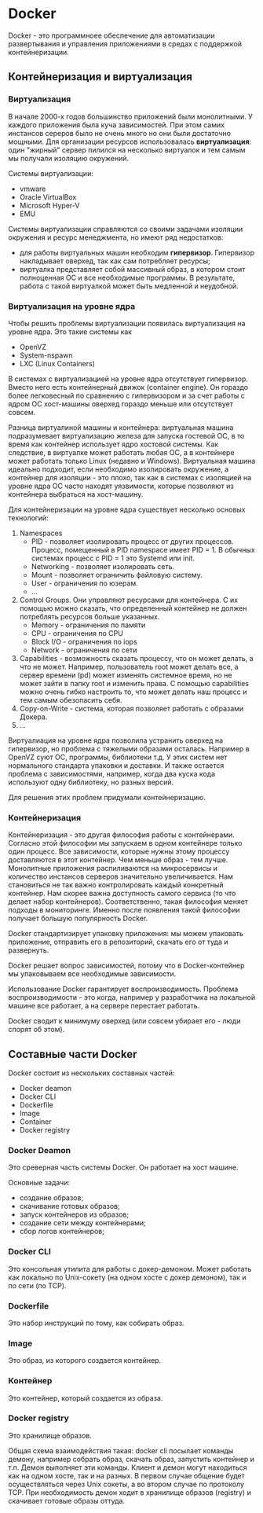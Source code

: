 # Docker

Docker - это программноее обеспечение для автоматизации развертывания и управления приложениями в средах с поддержкой контейнеризации.

## Контейнеризация и виртуализация

### Виртуализация

В начале 2000-х годов большинство приложений были монолитными. У каждого приложения была куча зависимостей. При этом самих инстансов сереров было не очень много но они были достаточно мощными. Для организации ресурсов использовалась __виртуализация__: один "жирный" сервер пилился на несколько виртуалок и тем самым мы получали изоляцию окружений.

Системы виртуализации:

* vmware
* Oracle VirtualBox
* Microsoft Hyper-V
* EMU

Системы виртуализации справляются со своими задачами изоляции окружения и ресурс менеджмента, но имеют ряд недостатков:

* для работы виртуальных машин необходим __гипервизор__. Гипервизор накладывает оверхед, так как сам потребляет ресурсы;
* виртуалка представляет собой массивный образ, в котором стоит полноценная ОС и все необходимые программы. В результате, работа с такой виртуалкой может быть медленной и неудобной.

### Виртуализация на уровне ядра

Чтобы решить проблемы виртуализации появилась виртуализация на уровне ядра. Это такие системы как

* OpenVZ
* System-nspawn
* LXC (Linux Containers)

В системах с виртуализацией на уровне ядра отсутствует гипервизор. Вместо него есть контейнерный движок (container engine). Он гораздо более легковесный по сравнению с гипервизором и за счет работы с ядром ОС хост-машины оверхед гораздо меньше или отсутствует совсем.

Разница виртуалиной машины и контейнера: виртуальная машина подразумевает виртуализацию железа для запуска гостевой ОС, в то время как контейнер использует ядро хостовой системы. Как следствие, в виртуалке может работать любая ОС, а в контейнере может работать только Linux (недавно и Windows). Виртуальная машина идеально подходит, если необходимо изолировать окружение, а контейнер для изоляции - это плохо, так как в системах с изоляцией на уровне ядра ОС часто находят уязвимости, которые позволяют из контейнера выбраться на хост-машину.

Для контейнеризации на уровне ядра существует несколько основых технологий:

1. Namespaces
   * PID - позволяет изолировать процесс от других процессов. Процесс, помещенный в PID namespace имеет PID = 1. В обычных системах процесс с PID = 1 это Systemd или init.
   * Networking - позволяет изолировать сеть.
   * Mount - позволяет ограничить файловую систему.
   * User - ограничения по юзерам.
   * ...
2. Control Groups. Они управляют ресурсами для контейнера. С их помощью можно сказать, что определенный контейнер не должен потреблять ресурсов больше указанных.
   * Memory - ограничения по памяти
   * CPU - ограничения по CPU
   * Block I/O - ограничения по iops
   * Network - ограничения по сети
3. Capabilities - возможность сказать процессу, что он может делать, а что не может. Например, пользователь root может делать все, а сервер времени (pd) может изменять системное время, но не может зайти в папку root и изменить права. С помощью capabilities можно очень гибко настроить то, что может делать наш процесс и тем самым обезопасить себя.
4. Copy-on-Write - система, которая позволяет работать с образами Докера.
5. ...

Виртуалиация на уровне ядра позволила устранить оверхед на гипервизор, но проблема с тяжелыми образами осталась. Например в OpenVZ суют ОС, программы, библиотеки  т.д. У этих систем нет нормального стандарта упаковки и доставки. И также остается проблема с зависимостями, например, когда два куска кода используют одну библиотеку, но разных версий.

Для решения этих проблем придумали контейнеризацию.

### Контейнеризация

Контейнеризация - это другая философия работы с контейнерами. Согласно этой философии мы запускаем в одном контейнере только один процесс. Все зависимости, которые нужны этому процессу доставляются в этот контейнер. Чем меньше образ - тем лучше. Монолитные приложения распиливаются на микросервисы и количество инстансов серверов значительно увеличивается. Нам становиться не так важно контролировать каждый конкретный контейнер. Нам скорее важна доступность самого сервиса (то что делает набор контейнеров). Соответственно, такая философия меняет подходы в мониторинге. Именно после появления такой философии получает большую популярность Docker.

Docker стандартизирует упаковку приложения: мы можем упаковать приложение, отправить его в репозиторий, скачать его от туда и развернуть.

Docker решает вопрос зависимостей, потому что в Docker-контейнер мы упаковываем все необходимые зависимости.

Использование Docker гарантирует воспроизводимость. Проблема воспроизводимости - это когда, например у разработчика на локальной машине все работает, а на сервере перестает работать.

Docker сводит к минимуму оверхед (или совсем убирает его - люди спорят об этом).

## Составные части Docker

Docker состоит из нескольких составных частей:

* Docker deamon
* Docker CLI
* Dockerfile
* Image
* Container
* Docker registry

### Docker Deamon

Это среверная часть системы Docker. Он работает на хост машине.

Основные задачи:

* создание образов;
* скачивание готовых образов;
* запуск контейнеров из образов;
* создание сети между контейнерами;
* сбор логов контейнеров;

### Docker CLI

Это консольная утилита для работы с докер-демоном. Может работать как локально по Unix-сокету (на одном хосте с докер демоном), так и по сети (по TCP).

### Dockerfile

Это набор инструкций по тому, как собирать образ.

### Image

Это образ, из которого создается контейнер.

### Контейнер

Это контейнер, который создается из образа.

### Docker registry

Это хранилище образов.

Общая схема взаимодействия такая: docker cli посылает команды демону, например собрать образ, скачать образ, запустить контейнер и т.п. Демон выполняет эти команды. Клиент и демон могут находиться как на одном хосте, так и на разных. В первом случае общение будет осуществляться через Unix сокеты, а во втором случае по протоколу TCP. При необходимость демон ходит в хранилище образов (registry) и скачивает готовые образы оттуда.
